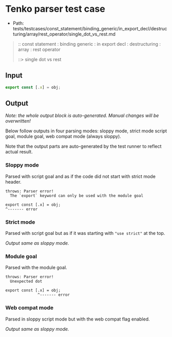 # Tenko parser test case

- Path: tests/testcases/const_statement/binding_generic/in_export_decl/destructuring/array/rest_operator/single_dot_vs_rest.md

> :: const statement : binding generic : in export decl : destructuring : array : rest operator
>
> ::> single dot vs rest

## Input

`````js
export const [.x] = obj;
`````

## Output

_Note: the whole output block is auto-generated. Manual changes will be overwritten!_

Below follow outputs in four parsing modes: sloppy mode, strict mode script goal, module goal, web compat mode (always sloppy).

Note that the output parts are auto-generated by the test runner to reflect actual result.

### Sloppy mode

Parsed with script goal and as if the code did not start with strict mode header.

`````
throws: Parser error!
  The `export` keyword can only be used with the module goal

export const [.x] = obj;
^------- error
`````

### Strict mode

Parsed with script goal but as if it was starting with `"use strict"` at the top.

_Output same as sloppy mode._

### Module goal

Parsed with the module goal.

`````
throws: Parser error!
  Unexpected dot

export const [.x] = obj;
              ^------- error
`````


### Web compat mode

Parsed in sloppy script mode but with the web compat flag enabled.

_Output same as sloppy mode._
